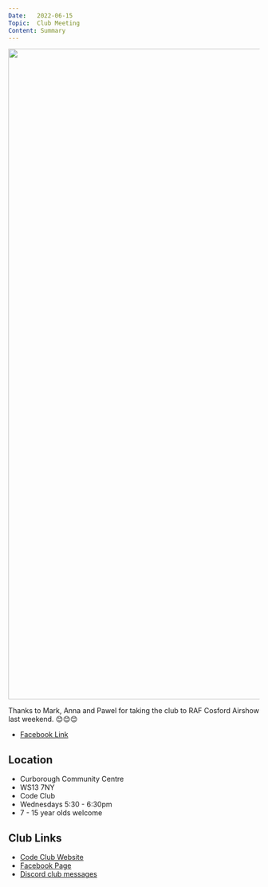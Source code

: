 ```yaml
---
Date:   2022-06-15
Topic:  Club Meeting
Content: Summary
---
```

[<img width="720px" height="1305" src="https://scontent.fbhx6-1.fna.fbcdn.net/v/t39.30808-6/288623535_4941642432629484_232037563423089569_n.jpg?stp=dst-jpg_p720x720&_nc_cat=101&ccb=1-7&_nc_sid=5614bc&_nc_ohc=SzoBKp1FDwIAX8rVxrb&_nc_ht=scontent.fbhx6-1.fna&edm=AKK4YLsEAAAA&oh=00_AfB-sMrFl7gybIe5YLjZy0xG9jLJ1LPS0UJybW_GY3YPag&oe=652C8939"/>](https://scontent.fbhx6-1.fna.fbcdn.net/v/t39.30808-6/288623535_4941642432629484_232037563423089569_n.jpg?stp=dst-jpg_p720x720&_nc_cat=101&ccb=1-7&_nc_sid=5614bc&_nc_ohc=SzoBKp1FDwIAX8rVxrb&_nc_ht=scontent.fbhx6-1.fna&edm=AKK4YLsEAAAA&oh=00_AfB-sMrFl7gybIe5YLjZy0xG9jLJ1LPS0UJybW_GY3YPag&oe=652C8939)

Thanks to Mark, Anna and Pawel for taking the club to RAF Cosford Airshow last weekend. 😊😊😊

* [Facebook Link](https://www.facebook.com/1481985248595237/posts/4941646729295721/)

## Location

* Curborough Community Centre
* WS13 7NY
* Code Club
* Wednesdays 5:30 - 6:30pm
* 7 - 15 year olds welcome

## Club Links

* [Code Club Website](https://lichfield-code-club.github.io/)
* [Facebook Page](https://www.facebook.com/LichfieldCoders)
* [Discord club messages](https://discord.gg/szz6xGK)
